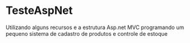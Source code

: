 # TesteAspNet
Utilizando alguns recursos e a estrutura Asp.net MVC programando um pequeno sistema de cadastro de produtos e controle de estoque
